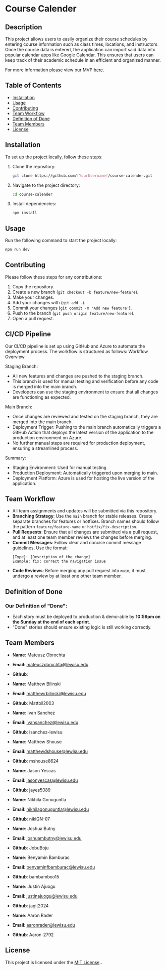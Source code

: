 # Course Calender

## Description

This project allows users to easily organize their course schedules by entering course information such as class times, locations, and instructors. Once the course data is entered, the application can import said data into popular calendar apps like Google Calendar. This ensures that users can keep track of their academic schedule in an efficient and organized manner.

For more information please view our MVP [here](./mvp.md).

## Table of Contents

- [Installation](#installation)
- [Usage](#usage)
- [Contributing](#contributing)
- [Team Workflow](#team-workflow)
- [Definition of Done](#definition-of-done)
- [Team Members](#team-members)
- [License](#license)

## Installation

To set up the project locally, follow these steps:

1. Clone the repository:
   ```bash
   git clone https://github.com/[YourUsername]/course-calender.git
   ```
2. Navigate to the project directory:
   ```bash
   cd course-calender
   ```
3. Install dependencies:
   ```bash
   npm install
   ```

## Usage

Run the following command to start the project locally:

```bash
npm run dev
```

## Contributing

Please follow these steps for any contributions:

1. Copy the repository.
2. Create a new branch (`git checkout -b feature/new-feature`).
3. Make your changes.
4. Add your changes with (`git add .`).
5. Commit your changes (`git commit -m 'Add new feature'`).
6. Push to the branch (`git push origin feature/new-feature`).
7. Open a pull request.

## CI/CD Pipeline

Our CI/CD pipeline is set up using GitHub and Azure to automate the deployment process. The workflow is structured as follows:
Workflow Overview

Staging Branch:

- All new features and changes are pushed to the staging branch.
- This branch is used for manual testing and verification before any code is merged into the main branch.
- Developers can use the staging environment to ensure that all changes are functioning as expected.

Main Branch:

- Once changes are reviewed and tested on the staging branch, they are merged into the main branch.
- Deployment Trigger: Pushing to the main branch automatically triggers a GitHub Action that deploys the latest version of the application to the production environment on Azure.
- No further manual steps are required for production deployment, ensuring a streamlined process.

Summary:

- Staging Environment: Used for manual testing.
- Production Deployment: Automatically triggered upon merging to main.
- Deployment Platform: Azure is used for hosting the live version of the application.

## Team Workflow

- All team assignments and updates will be submitted via this repository.
- **Branching Strategy**: Use the `main` branch for stable releases. Create separate branches for features or hotfixes. Branch names should follow the pattern `feature/feature-name` or `hotfix/fix-description`.
- **Pull Requests**: Ensure that all changes are submitted via a pull request, and at least one team member reviews the changes before merging.
- **Commit Messages**: Follow clear and concise commit message guidelines. Use the format:
  ```
  [Type]: [Description of the change]
  Example: fix: correct the navigation issue
  ```
- **Code Reviews**: Before merging any pull request into `main`, it must undergo a review by at least one other team member.

## Definition of Done

### Our Definition of "Done":

- Each story must be deployed to production & demo-able by **10:59pm on the Sunday at the end of each sprint**.
- "Done" stories should ensure existing logic is still working correctly.

## Team Members

- **Name**: Mateusz Obrochta
- **Email**: mateuszobrochta@lewisu.edu
- **Github**:

- **Name**: Matthew Bilinski
- **Email**: matthewrbilinski@lewisu.edu
- **Github**: Mattbil2003

- **Name**: Ivan Sanchez
- **Email**: ivansanchez@lewisu.edu
- **Github**: isanchez-lewisu

- **Name**: Matthew Shouse
- **Email**: matthewdshouse@lewisu.edu
- **Github**: mshouse8624

- **Name**: Jason Yescas
- **Email**: jasonyescas@lewisu.edu
- **Github**: jayes5089

- **Name**:  Nikhila Gonuguntla
- **Email**:  nikhilagonuguntla@lewisu.edu
- **Github**:  nikiGN-07

- **Name**: Joshua Butny
- **Email**: joshuambutny@lewisu.edu
- **Github**: JobuBoju

- **Name**: Benyamin Bamburac
- **Email**: benyaminfbamburac@lewisu.edu
- **Github**: bambamboo15

- **Name**: Justin Ajuogu
- **Email**: justinajuogu@lewisu.edu
- **Github**: jagit2024

- **Name**: Aaron Rader
- **Email**: aaronrader@lewisu.edu
- **Github**: Aaron-2792

## License

This project is licensed under the [MIT License](LICENSE)..

